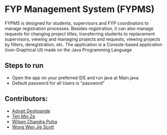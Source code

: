 # FYP Management System (FYPMS)

FYPMS is designed for students, supervisors and FYP coordinators to manage registration processes. Besides registration, it can also manage requests for changing project titles, transferring students to replacement supervisors, viewing and managing projects and requests, viewing projects by filters, deregistration, etc.
The application is a Console-based application (non-Graphical UI) made on the Java Programming Language

## Steps to run
- Open the app on your preferred IDE and run java at Main.java
- Default password for all Users is "password"

## Contributors:
- [Advait Deshpande](https://github.com/crustyapples)
- [Teh Min Ze](https://github.com/min-ze)
- [Wilsen Chandra Putra](https://github.com/wilsencp)
- [Wong Wen Jie Scott](https://github.com/scottw84)





